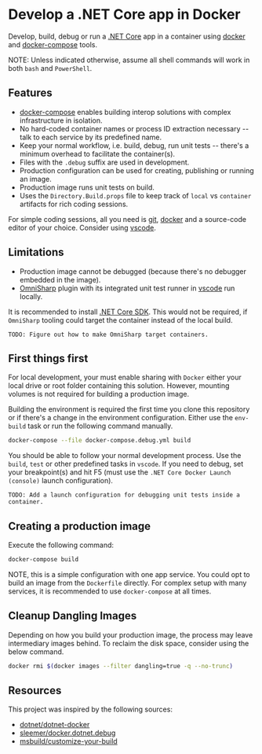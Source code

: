 # Develop a .NET Core app in Docker

Develop, build, debug or run a [.NET Core](https://dotnet.github.io) app in a container using [docker](https://www.docker.com/) and [docker-compose](https://docs.docker.com/compose/) tools.

NOTE: Unless indicated otherwise, assume all shell commands will work in both `bash` and `PowerShell`.

## Features

* [docker-compose](https://docs.docker.com/compose/) enables building interop solutions with complex infrastructure in isolation.
* No hard-coded container names or process ID extraction necessary -- talk to each service by its predefined name.
* Keep your normal workflow, i.e. build, debug, run unit tests -- there's a minimum overhead to facilitate the container(s).
* Files with the `.debug` suffix are used in development.
* Production configuration can be used for creating, publishing or running an image.
* Production image runs unit tests on build.
* Uses the `Directory.Build.props` file to keep track of `local` vs `container` artifacts for rich coding sessions.

For simple coding sessions, all you need is [git](https://git-scm.com/), [docker](https://www.docker.com/) and a source-code editor of your choice. Consider using [vscode](https://code.visualstudio.com/).

## Limitations

* Production image cannot be debugged (because there's no debugger embedded in the image).
* [OmniSharp](https://www.omnisharp.net) plugin with its integrated unit test runner in [vscode](https://code.visualstudio.com/) run locally.

It is recommended to install [.NET Core SDK](https://www.microsoft.com/net/download). This would not be required, if `OmniSharp` tooling could target the container instead of the local build.

    TODO: Figure out how to make OmniSharp target containers.

## First things first

For local development, your must enable sharing with `Docker` either your local drive or root folder containing this solution. However, mounting volumes is not required for building a production image.

Building the environment is required the first time you clone this repository or if there's a change in the environment configuration. Either use the `env-build` task or run the following command manually.

```bash
docker-compose --file docker-compose.debug.yml build
```

You should be able to follow your normal development process. Use the `build`, `test` or other predefined tasks in `vscode`. If you need to debug, set your breakpoint(s) and hit F5 (must use the `.NET Core Docker Launch (console)` launch configuration).

    TODO: Add a launch configuration for debugging unit tests inside a container.

## Creating a production image

Execute the following command:

```bash
docker-compose build
```

NOTE, this is a simple configuration with one app service. You could opt to build an image from the `Dockerfile` directly. For complex setup with many services, it is recommended to use `docker-compose` at all times.

## Cleanup Dangling Images

Depending on how you build your production image, the process may leave intermediary images behind. To reclaim the disk space, consider using the below command.

```bash
docker rmi $(docker images --filter dangling=true -q --no-trunc)
```

## Resources

This project was inspired by the following sources:

* [dotnet/dotnet-docker](https://github.com/dotnet/dotnet-docker/tree/master/samples/dotnetapp)
* [sleemer/docker.dotnet.debug](https://github.com/sleemer/docker.dotnet.debug)
* [msbuild/customize-your-build](https://docs.microsoft.com/en-us/visualstudio/msbuild/customize-your-build?view=vs-2017)
